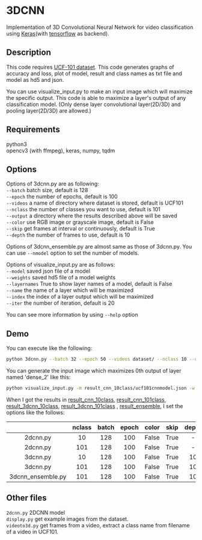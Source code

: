 # 3DCNN
 Implementation of 3D Convolutional Neural Network for video classification using [Keras](https://keras.io/)(with [tensorflow](https://www.tensorflow.org/) as backend).

## Description
This code requires [UCF-101 dataset](http://crcv.ucf.edu/data/UCF101.php).
This code generates graphs of accuracy and loss, plot of model, result and class names as txt file and model as hd5 and json.

You can use visualize\_input.py to make an input image which will maximize the specific output.
This code is able to maximize a layer's output of any classification model.
(Only dense layer convolutional layer(2D/3D) and pooling layer(2D/3D) are allowed.)

## Requirements
python3  
opencv3 (with ffmpeg), keras, numpy, tqdm  

## Options
Options of 3dcnn.py are as following:  
`--batch`   batch size, default is 128  
`--epoch`   the number of epochs, default is 100  
`--videos`  a name of directory where dataset is stored, default is UCF101  
`--nclass`  the number of classes you want to use, default is 101  
`--output`  a directory where the results described above will be saved  
`--color`   use RGB image or grayscale image, default is False  
`--skip`    get frames at interval or continuously, default is True  
`--depth`   the number of frames to use, default is 10  

Options of 3dcnn\_ensemble.py are almost same as those of 3dcnn.py.
You can use `--nmodel` option to set the number of models.

Options of visualize\_input.py are as follows:  
`--model` saved json file of a model  
`--weights` saved hd5 file of a model weights  
`--layernames` True to show layer names of a model, default is False  
`--name` the name of a layer which will be maximized  
`--index` the index of a layer output which will be maximized  
`--iter` the number of iteration, default is 20  

You can see more information by using `--help` option
## Demo
You can execute like the following:
```sh
python 3dcnn.py --batch 32 --epoch 50 --videos dataset/ --nclass 10 --output 3dcnnresult/ --color True --skip False --depth 15
```

You can generate the input image which maximizes 0th output of layer named 'dense\_2' like this:
```sh
python visualize_input.py -m result_cnn_10class/ucf101cnnmodel.json -w result_cnn_10class/ucf101cnnmodel.hd5 -n 'dense_2' -i 0 --iter 100
```

When I got the results in [result\_cnn\_10class](https://github.com/rysmarie/MotionRecognition/tree/master/result_cnn_10class), [result\_cnn\_101class](https://github.com/rysmarie/MotionRecognition/tree/master/result_cnn_101class), [result\_3dcnn\_10class](https://github.com/rysmarie/MotionRecognition/tree/master/result_3dcnn_10class), [result\_3dcnn\_101class](https://github.com/rysmarie/MotionRecognition/tree/master/result_3dcnn_101class) , [result\_ensemble](https://github.com/kcct-fujimotolab/3DCNN/tree/master/result_ensemble), I set the options like the follows:

| | nclass | batch | epoch | color | skip | depth | nmodel | accuracy |
|:-:|:-:|:-:|:-:|:-:|:-:|:-:|:-:|:-:|
|2dcnn.py| 10 | 128 | 100 | False | True | - | - | 0.844 |
|2dcnn.py| 101 | 128 | 100 | False | True | - | - | 0.558 |
|3dcnn.py| 10 | 128 | 100 | False | True | 10 | - | 0.900 |
|3dcnn.py| 101 | 128 | 100 | False | True | 10 | - | 0.692 |
|3dcnn\_ensemble.py| 101 | 128 | 100 | False | True | 10 | 10 | 0.876 |

## Other files
`2dcnn.py`  2DCNN model  
`display.py` get example images from the dataset.  
`videoto3d.py`  get frames from a video, extract a class name from filename of a video in UCF101.  
